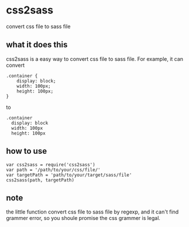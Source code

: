 # css2sass
convert css file to sass file
## what it does this
css2sass is a easy way to convert css file to sass file. For example, it can convert

    .container {
        display: block;
        width: 100px;
        height: 100px;   
    }
to

    .container
      display: block
      width: 100px
      height: 100px

## how to use
```
var css2sass = require('css2sass')
var path = '/path/to/your/css/file/'
var targetPath = 'path/to/your/target/sass/file'
css2sass(path, targetPath)

```

## note
the little function convert css file to sass file by regexp, and it can't find grammer error,
so you shoule promise the css grammer is legal.
